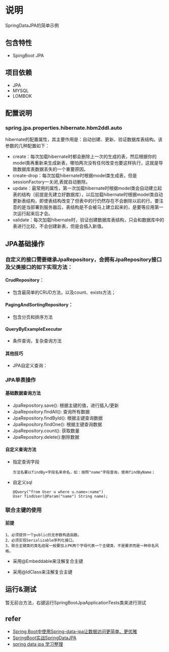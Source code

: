 # 说明
SpringDataJPA的简单示例

## 包含特性
- SpingBoot JPA

## 项目依赖
- JPA
- MYSQL
- LOMBOK

## 配置说明
### spring.jpa.properties.hibernate.hbm2ddl.auto
hibernate的配置属性，其主要作用是：自动创建、更新、验证数据库表结构。该参数的几种配置如下：
- create：每次加载hibernate时都会删除上一次的生成的表，然后根据你的model类再重新来生成新表，哪怕两次没有任何改变也要这样执行，这就是导致数据库表数据丢失的一个重要原因。
- create-drop：每次加载hibernate时根据model类生成表，但是sessionFactory一关闭,表就自动删除。
- update：最常用的属性，第一次加载hibernate时根据model类会自动建立起表的结构（前提是先建立好数据库），以后加载hibernate时根据model类自动更新表结构，即使表结构改变了但表中的行仍然存在不会删除以前的行。要注意的是当部署到服务器后，表结构是不会被马上建立起来的，是要等应用第一次运行起来后才会。
- validate：每次加载hibernate时，验证创建数据库表结构，只会和数据库中的表进行比较，不会创建新表，但是会插入新值。

## JPA基础操作
### 自定义的接口需要继承JpaRepository，会拥有JpaRepository接口及父类接口的如下实现方法：
#### CrudRepository：
   - 包含最简单的CRUD方法，以及count、exists方法；
#### PagingAndSortingRepository：
   - 包含分页和排序方法
#### QueryByExampleExecutor
   - 条件查询，复杂查询方法
#### 其他技巧    
   - JPA自定义查询：

### JPA单表操作
#### 基础数据查询方法
- JpaRepository.save(): 根据主键的值，进行插入/更新
- JpaRepository.findAll(): 查询所有数据
- JpaRepository.findById(): 根据主键查询数据
- JpaRepository.findOne(): 根据主键查询数据
- JpaRepository.count(): 获取数量
- JpaRepository.delete():删除数据
#### 自定义查询方法
- 指定查询字段
    ```
    方法名要以findBy+字段名来命名，如：按照"name"字段查询，使用findByName；
    ```
- 自定义sql
    ```
    @Query("from User u where u.name=:name")
    User findUser(@Param("name") String name);
    ```
### 联合主键的使用
#### 前提
```
1、必须提供一个public的无参数构造函数。
2、必须实现Serializable序列化接口。
3、联合主键类的类名结尾一般要加上PK两个字母代表一个主键类，不是要求而是一种命名风格。
```

- 采用@Embeddable来注解复合主键


- 采用@IdClass来注解复合主键

## 运行&测试
暂无前台方法，右键运行SpringBootJpaApplicationTests类来进行测试

## refer
- [Spring Boot中使用Spring-data-jpa让数据访问更简单、更优雅](http://blog.didispace.com/springbootdata2/index.html)
- [SpringBoot实战SpringDataJPA](https://www.jianshu.com/p/9d5bf0e4943f)
- [spring data jpa 学习整理](https://blog.csdn.net/cquzhengdayday/article/details/78930698)
